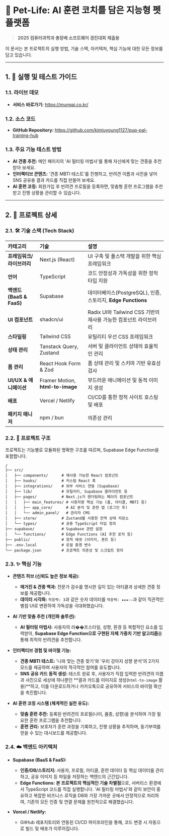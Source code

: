 # 🤖 Pet-Life: AI 훈련 코치를 담은 지능형 펫 플랫폼

> **2025 컴퓨터과학과 총장배 소프트웨어 경진대회 제출용**

이 문서는 본 프로젝트의 실행 방법, 기술 스택, 아키텍처, 핵심 기능에 대한 모든 정보를 담고 있습니다.

---

## 1. 🚀 실행 및 테스트 가이드

### 1.1. 라이브 데모

*   **서비스 바로가기:** https://mungai.co.kr/

### 1.2. 소스 코드

*   **GitHub Repository:** https://github.com/kimjuyoung1127/pup-pal-training-hub

### 1.3. 주요 기능 테스트 방법

*   **AI 견종 추천:** 메인 페이지의 'AI 필터링 마법사'를 통해 자신에게 맞는 견종을 추천받아 보세요.
*   **인터랙티브 콘텐츠:** '견종 MBTI 테스트'를 진행하고, 반려견 이름과 사진을 넣어 SNS 공유용 결과 카드를 직접 만들어 보세요.
*   **AI 훈련 코칭:** 회원가입 후 반려견 프로필을 등록하면, 맞춤형 훈련 프로그램을 추천받고 진행 상황을 관리할 수 있습니다.

---

## 2. 📝 프로젝트 상세

### 2.1. 🛠️ 기술 스택 (Tech Stack)

| 카테고리 | 기술 | 설명 |
| :--- | :--- | :--- |
| **프레임워크/라이브러리** | Next.js (React) | UI 구축 및 풀스택 개발을 위한 핵심 프레임워크 |
| **언어** | TypeScript | 코드 안정성과 가독성을 위한 정적 타입 지원 |
| **백엔드 (BaaS & FaaS)** | Supabase | 데이터베이스(PostgreSQL), 인증, 스토리지, **Edge Functions** |
| **UI 컴포넌트** | shadcn/ui | Radix UI와 Tailwind CSS 기반의 재사용 가능한 컴포넌트 라이브러리 |
| **스타일링** | Tailwind CSS | 유틸리티 우선 CSS 프레임워크 |
| **상태 관리** | Tanstack Query, Zustand | 서버 및 클라이언트 상태의 효율적인 관리 |
| **폼 관리** | React Hook Form & Zod | 폼 상태 관리 및 스키마 기반 유효성 검사 |
| **UI/UX & 애니메이션** | Framer Motion, **html-to-image** | 부드러운 애니메이션 및 동적 이미지 생성 |
| **배포** | Vercel / Netlify | CI/CD를 통한 정적 사이트 호스팅 및 배포 |
| **패키지 매니저** | npm / bun | 의존성 관리 |

### 2.2. 📂 프로젝트 구조

프로젝트는 기능별로 모듈화된 명확한 구조를 따르며, Supabase Edge Function을 포함합니다.

```
/
├── src/
│   ├── components/      # 재사용 가능한 React 컴포넌트
│   ├── hooks/           # 커스텀 React 훅
│   ├── integrations/    # 외부 서비스 연동 (Supabase)
│   ├── lib/             # 유틸리티, Supabase 클라이언트 등
│   ├── pages/           # Next.js가 렌더링하는 페이지 컴포넌트
│   │   ├── main_features/ # 사용자향 핵심 기능 (홈, 아티클, MBTI 등)
│   │   ├── app_core/      # AI 분석 및 훈련 앱 (로그인 후)
│   │   └── admin_panel/   # 관리자 CMS
│   ├── store/           # Zustand를 사용한 전역 상태 저장소
│   └── types/           # 공용 TypeScript 타입 정의
├── supabase/            # Supabase 관련 설정
│   └── functions/       # Edge Functions (AI 추천 로직 등)
├── public/              # 정적 에셋 (이미지, 폰트 등)
├── .env.local           # 로컬 환경 변수
└── package.json         # 프로젝트 의존성 및 스크립트 정의
```

### 2.3. ✨ 핵심 기능

*   **콘텐츠 허브 (신뢰도 높은 정보 제공):**
    *   **매거진 & 견종 백과:** 전문가 검수를 명시한 깊이 있는 아티클과 상세한 견종 정보를 제공합니다.
    *   **데이터 시각화:** `적응력: 3`과 같은 숫자 데이터를 `적응력: ★★★☆☆`과 같이 직관적인 별점 UI로 변환하여 가독성을 극대화했습니다.

*   **AI 기반 맞춤 추천 (개인화 솔루션):**
    *   **AI 필터링 마법사:** 사용자의 라��프스타일, 성향, 환경 등 복합적인 요소를 입력받아, **Supabase Edge Function으로 구현된 자체 가중치 기반 알고리즘**을 통해 최적의 반려견을 추천합니다.

*   **인터랙티브 경험 및 바이럴 기능:**
    *   **견종 MBTI 테스트:** '나와 맞는 견종 찾기'와 '우리 강아지 성향 분석'의 2가지 모드를 제공하여 사용자의 적극적인 참여를 유도합니다.
    *   **SNS 공유 카드 동적 생성:** 테스트 완료 후, 사용자가 직접 입력한 반려견의 이름과 사진으로 세상에 하나뿐인 **결과 카드를 이미지로 생성(`html-to-image` 활용)**하고, 이를 다운로드하거나 카카오톡으로 공유하여 서비스의 바이럴 확산을 촉진합니다.

*   **AI 훈련 코칭 시스템 (체계적인 실천 유도):**
    *   **맞춤 훈련 추천:** 등록된 반려견의 프로필(나이, 품종, 성향)을 분석하여 가장 필요한 훈련 프로그램을 추천합니다.
    *   **훈련 관리:** 보호자가 훈련 과정을 기록하고, 진행 상황을 추적하며, 동기부여를 얻을 수 있는 대시보드를 제공합니다.

### 2.4. ☁️ 백엔드 아키텍처

*   **Supabase (BaaS & FaaS):**
    *   **인증/DB/스토리지:** 사용자, 프로필, 아티클, 훈련 데이터 등 핵심 데이터를 관리하고, 공유 이미지 등 파일을 저장하는 백엔드의 근간입니다.
    *   **Edge Functions:** **본 프로젝트의 핵심적인 기술 차별점**으로, 서버리스 환경에서 TypeScript 코드를 직접 실행합니다. 'AI 필터링 마법사'와 같이 보안이 중요하고 복잡한 비즈니스 로직을 DB와 가장 가까운 곳에서 안정적으로 처리하여, 기존의 모든 인증 및 연결 문제를 원천적으로 해결했습니다.

*   **Vercel / Netlify:**
    *   GitHub 레포지토리와 연동된 CI/CD 파이프라인을 통해, 코드 변경 시 자동으로 빌드 및 배포가 이루어집니다.